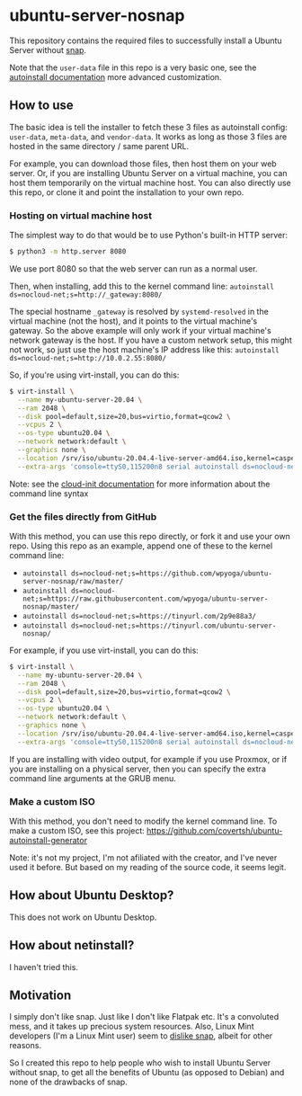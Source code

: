 # ubuntu-server-nosnap

This repository contains the required files to successfully install a Ubuntu Server without [snap](https://snapcraft.io/).

Note that the `user-data` file in this repo is a very basic one, see the [autoinstall documentation](https://ubuntu.com/server/docs/install/autoinstall) more advanced customization.

## How to use

The basic idea is tell the installer to fetch these 3 files as autoinstall config: `user-data`, `meta-data`, and `vendor-data`. It works as long as those 3 files are hosted in the same directory / same parent URL.

For example, you can download those files, then host them on your web server. Or, if you are installing Ubuntu Server on a virtual machine, you can host them temporarily on the virtual machine host. You can also directly use this repo, or clone it and point the installation to your own repo.

### Hosting on virtual machine host

The simplest way to do that would be to use Python's built-in HTTP server:

```sh
$ python3 -m http.server 8080
```

We use port 8080 so that the web server can run as a normal user.

Then, when installing, add this to the kernel command line: `autoinstall ds=nocloud-net;s=http://_gateway:8080/`

The special hostname `_gateway` is resolved by `systemd-resolved` in the virtual machine (not the host), and it points to the virtual machine's gateway. So the above example will only work if your virtual machine's network gateway is the host. If you have a custom network setup, this might not work, so just use the host machine's IP address like this: `autoinstall ds=nocloud-net;s=http://10.0.2.55:8080/`

So, if you're using virt-install, you can do this:

```sh
$ virt-install \
  --name my-ubuntu-server-20.04 \
  --ram 2048 \
  --disk pool=default,size=20,bus=virtio,format=qcow2 \
  --vcpus 2 \
  --os-type ubuntu20.04 \
  --network network:default \
  --graphics none \
  --location /srv/iso/ubuntu-20.04.4-live-server-amd64.iso,kernel=casper/vmlinuz,initrd=casper/initrd \
  --extra-args 'console=ttyS0,115200n8 serial autoinstall ds=nocloud-net;s=http://_gateway:8080/'
```

Note: see the [cloud-init documentation](https://cloudinit.readthedocs.io/en/latest/topics/datasources/nocloud.html) for more information about the command line syntax

### Get the files directly from GitHub

With this method, you can use this repo directly, or fork it and use your own repo. Using this repo as an example, append one of these to the kernel command line:
- `autoinstall ds=nocloud-net;s=https://github.com/wpyoga/ubuntu-server-nosnap/raw/master/`
- `autoinstall ds=nocloud-net;s=https://raw.githubusercontent.com/wpyoga/ubuntu-server-nosnap/master/`
- `autoinstall ds=nocloud-net;s=https://tinyurl.com/2p9e88a3/`
- `autoinstall ds=nocloud-net;s=https://tinyurl.com/ubuntu-server-nosnap/`

For example, if you use virt-install, you can do this:

```sh
$ virt-install \
  --name my-ubuntu-server-20.04 \
  --ram 2048 \
  --disk pool=default,size=20,bus=virtio,format=qcow2 \
  --vcpus 2 \
  --os-type ubuntu20.04 \
  --network network:default \
  --graphics none \
  --location /srv/iso/ubuntu-20.04.4-live-server-amd64.iso,kernel=casper/vmlinuz,initrd=casper/initrd \
  --extra-args 'console=ttyS0,115200n8 serial autoinstall ds=nocloud-net;s=https://github.com/wpyoga/ubuntu-server-nosnap/raw/master/'
```

If you are installing with video output, for example if you use Proxmox, or if you are installing on a physical server, then you can specify the extra command line arguments at the GRUB menu.

### Make a custom ISO

With this method, you don't need to modify the kernel command line. To make a custom ISO, see this project: https://github.com/covertsh/ubuntu-autoinstall-generator

Note: it's not my project, I'm not afiliated with the creator, and I've never used it before. But based on my reading of the source code, it seems legit.

## How about Ubuntu Desktop?

This does not work on Ubuntu Desktop.

## How about netinstall?

I haven't tried this.

## Motivation

I simply don't like snap. Just like I don't like Flatpak etc. It's a convoluted mess, and it takes up precious system resources. Also, Linux Mint developers (I'm a Linux Mint user) seem to [dislike snap](https://linuxmint-user-guide.readthedocs.io/en/latest/snap.html), albeit for other reasons.

So I created this repo to help people who wish to install Ubuntu Server without snap, to get all the benefits of Ubuntu (as opposed to Debian) and none of the drawbacks of snap.
